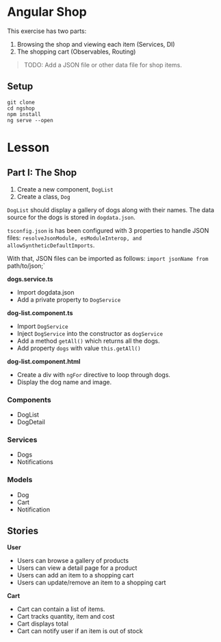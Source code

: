# Angular Shop

This exercise has two parts:

1. Browsing the shop and viewing each item (Services, DI)
2. The shopping cart (Observables, Routing)

> TODO: Add a JSON file or other data file for shop items.
## Setup

```
git clone
cd ngshop
npm install
ng serve --open
```

# Lesson

## Part I: The Shop

1. Create a new component, `DogList`
2. Create a class, `Dog`

`DogList` should display a gallery of dogs along with their names. The data source for the dogs is stored in `dogdata.json`. 

`tsconfig.json` is has been configured with 3 properties to handle JSON files: `resolveJsonModule, esModuleInterop, and allowSyntheticDefaultImports`. 

With that, JSON files can be imported as follows: `import jsonName from `path/to/json;`

**dogs.service.ts**
- Import dogdata.json
- Add a private property to `DogService` 

**dog-list.component.ts**
- Import `DogService`
- Inject `DogService` into the constructor as `dogService`
- Add a method `getAll()` which returns all the dogs.
- Add property `dogs` with value `this.getAll()`

**dog-list.component.html**
- Create a div with `ngFor` directive to loop through dogs.
- Display the dog name and image.

### Components

- DogList
- DogDetail

### Services

- Dogs
- Notifications

### Models

- Dog
- Cart
- Notification

## Stories

**User**
- Users can browse a gallery of products
- Users can view a detail page for a product
- Users can add an item to a shopping cart
- Users can update/remove an item to a shopping cart

**Cart**
- Cart can contain a list of items.
- Cart tracks quantity, item and cost
- Cart displays total
- Cart can notify user if an item is out of stock
